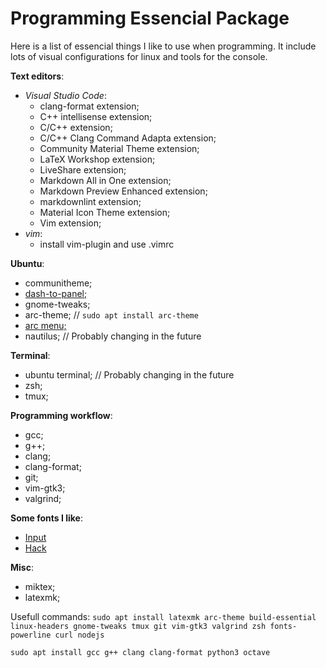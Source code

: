 # Programming Essencial Package

Here is a list of essencial things I like to use when programming. It include lots of visual
configurations for linux and tools for the console.

**Text editors**:
- _Visual Studio Code_:
  * clang-format extension;
  * C++ intellisense extension;
  * C/C++ extension;
  * C/C++ Clang Command Adapta extension;
  * Community Material Theme extension;
  * LaTeX Workshop extension;
  * LiveShare extension;
  * Markdown All in One extension;
  * Markdown Preview Enhanced extension;
  * markdownlint extension;
  * Material Icon Theme extension;
  * Vim extension;
- _vim_:
  * install vim-plugin and use .vimrc

**Ubuntu**:
- communitheme;
- [dash-to-panel;](https://extensions.gnome.org/extension/1160/dash-to-panel/)
- gnome-tweaks; 
- arc-theme; // `sudo apt install arc-theme`
- [arc menu;](https://extensions.gnome.org/extension/1228/arc-menu/)
- nautilus;  // Probably changing in the future

**Terminal**:
- ubuntu terminal; // Probably changing in the future
- zsh;
- tmux;

**Programming workflow**:
- gcc;
- g++;
- clang;
- clang-format;
- git;
- vim-gtk3;
- valgrind;

**Some fonts I like**:
 - [Input](https://input.fontbureau.com/preview/)
 - [Hack](https://sourcefoundry.org/hack/)

**Misc**:
- miktex;
- latexmk;


Usefull commands:
`sudo apt install latexmk arc-theme build-essential linux-headers gnome-tweaks tmux git vim-gtk3 valgrind zsh fonts-powerline curl nodejs`

`sudo apt install gcc g++ clang clang-format python3 octave`
